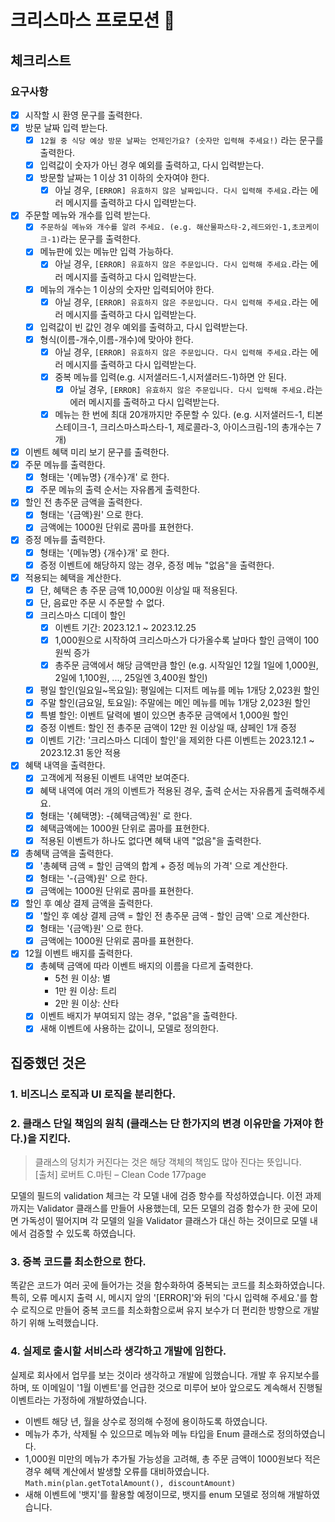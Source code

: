 # 크리스마스 프로모션 🎄

## 체크리스트

### 요구사항

- [x] 시작할 시 환영 문구를 출력한다.
- [x] 방문 날짜 입력 받는다.
    - [x] `12월 중 식당 예상 방문 날짜는 언제인가요? (숫자만 입력해 주세요!)` 라는 문구를 출력한다.
    - [x] 입력값이 숫자가 아닌 경우 예외를 출력하고, 다시 입력받는다.
    - [x] 방문할 날짜는 1 이상 31 이하의 숫자여야 한다.
        - [x] 아닐 경우, `[ERROR] 유효하지 않은 날짜입니다. 다시 입력해 주세요.`라는 에러 메시지를 출력하고 다시 입력받는다.
- [x] 주문할 메뉴와 개수를 입력 받는다.
    - [x] `주문하실 메뉴와 개수를 알려 주세요. (e.g. 해산물파스타-2,레드와인-1,초코케이크-1)`라는 문구를 출력한다.
    - [x] 메뉴판에 있는 메뉴만 입력 가능하다.
        - [x] 아닐 경우, `[ERROR] 유효하지 않은 주문입니다. 다시 입력해 주세요.`라는 에러 메시지를 출력하고 다시 입력받는다.
    - [x] 메뉴의 개수는 1 이상의 숫자만 입력되어야 한다.
        - [x] 아닐 경우, `[ERROR] 유효하지 않은 주문입니다. 다시 입력해 주세요.`라는 에러 메시지를 출력하고 다시 입력받는다.
    - [x] 입력값이 빈 값인 경우 예외를 출력하고, 다시 입력받는다.
    - [x] 형식(이름-개수,이름-개수)에 맞아야 한다.
        - [x] 아닐 경우, `[ERROR] 유효하지 않은 주문입니다. 다시 입력해 주세요.`라는 에러 메시지를 출력하고 다시 입력받는다.
        - [x] 중복 메뉴를 입력(e.g. 시저샐러드-1,시저샐러드-1)하면 안 된다.
            - [x] 아닐 경우, `[ERROR] 유효하지 않은 주문입니다. 다시 입력해 주세요.`라는 에러 메시지를 출력하고 다시 입력받는다.
        - [x] 메뉴는 한 번에 최대 20개까지만 주문할 수 있다. (e.g. 시저샐러드-1, 티본스테이크-1, 크리스마스파스타-1, 제로콜라-3, 아이스크림-1의 총개수는 7개)
- [x] 이벤트 혜택 미리 보기 문구를 출력한다.
- [x] 주문 메뉴를 출력한다.
    - [x] 형태는 '{메뉴명} {개수}개' 로 한다.
    - [x] 주문 메뉴의 출력 순서는 자유롭게 출력한다.
- [x] 할인 전 총주문 금액을 출력한다.
    - [x] 형태는 '{금액}원' 으로 한다.
    - [x] 금액에는 1000원 단위로 콤마를 표현한다.
- [x] 증정 메뉴를 출력한다.
    - [x] 형태는 '{메뉴명} {개수}개' 로 한다.
    - [x] 증정 이벤트에 해당하지 않는 경우, 증정 메뉴 "없음"을 출력한다.
- [x] 적용되는 혜택을 계산한다.
    - [x] 단, 혜택은 총 주문 금액 10,000원 이상일 때 적용된다.
    - [x] 단, 음료만 주문 시 주문할 수 없다.
    - [x] 크리스마스 디데이 할인
        - [x] 이벤트 기간: 2023.12.1 ~ 2023.12.25
        - [x] 1,000원으로 시작하여 크리스마스가 다가올수록 날마다 할인 금액이 100원씩 증가
        - [x] 총주문 금액에서 해당 금액만큼 할인 (e.g. 시작일인 12월 1일에 1,000원, 2일에 1,100원, ..., 25일엔 3,400원 할인)
    - [x] 평일 할인(일요일~목요일): 평일에는 디저트 메뉴를 메뉴 1개당 2,023원 할인
    - [x] 주말 할인(금요일, 토요일): 주말에는 메인 메뉴를 메뉴 1개당 2,023원 할인
    - [x] 특별 할인: 이벤트 달력에 별이 있으면 총주문 금액에서 1,000원 할인
    - [x] 증정 이벤트: 할인 전 총주문 금액이 12만 원 이상일 때, 샴페인 1개 증정
    - [x] 이벤트 기간: '크리스마스 디데이 할인'을 제외한 다른 이벤트는 2023.12.1 ~ 2023.12.31 동안 적용
- [x] 혜택 내역을 출력한다.
    - [x] 고객에게 적용된 이벤트 내역만 보여준다.
    - [x] 혜택 내역에 여러 개의 이벤트가 적용된 경우, 출력 순서는 자유롭게 출력해주세요.
    - [x] 형태는 '{혜택명}: -{혜택금액}원' 로 한다.
    - [x] 혜택금액에는 1000원 단위로 콤마를 표현한다.
    - [x] 적용된 이벤트가 하나도 없다면 혜택 내역 "없음"을 출력한다.
- [x] 총혜택 금액을 출력한다.
    - [x] '총혜택 금액 = 할인 금액의 합계 + 증정 메뉴의 가격' 으로 계산한다.
    - [x] 형태는 '-{금액}원' 으로 한다.
    - [x] 금액에는 1000원 단위로 콤마를 표현한다.
- [x] 할인 후 예상 결제 금액을 출력한다.
    - [x] '할인 후 예상 결제 금액 = 할인 전 총주문 금액 - 할인 금액' 으로 계산한다.
    - [x] 형태는 '{금액}원' 으로 한다.
    - [x] 금액에는 1000원 단위로 콤마를 표현한다.
- [x] 12월 이벤트 배지를 출력한다.
    - [x] 총혜택 금액에 따라 이벤트 배지의 이름을 다르게 출력한다.
        - 5천 원 이상: 별
        - 1만 원 이상: 트리
        - 2만 원 이상: 산타
    - [x] 이벤트 배지가 부여되지 않는 경우, "없음"을 출력한다.
    - [x] 새해 이벤트에 사용하는 값이니, 모델로 정의한다.

## 집중했던 것은

### 1. 비즈니스 로직과 UI 로직을 분리한다.

### 2. 클래스 단일 책임의 원칙 (클래스는 단 한가지의 변경 이유만을 가져야 한다.)을 지킨다.

> 클래스의 덩치가 커진다는 것은 해당 객체의 책임도 많아 진다는 뜻입니다.<br>
[출처] 로버트 C.마틴 – Clean Code 177page

모델의 필드의 validation 체크는 각 모델 내에 검증 항수를 작성하였습니다.
이전 과제까지는 Validator 클래스를 만들어 사용했는데, 모든 모델의 검증 함수가 한 곳에 모이면 가독성이 떨어지며 각 모델의 일을 Validator 클래스가 대신 하는 것이므로 모델 내에서 검증할 수 있도록 하였습니다.


### 3. 중복 코드를 최소한으로 한다.
똑같은 코드가 여러 곳에 들어가는 것을 함수화하여 중복되는 코드를 최소화하였습니다.
특히, 오류 메시지 출력 시, 메시지 앞의 '[ERROR]'와 뒤의 '다시 입력해 주세요.'를 함수 로직으로 만들어 중복 코드를 최소화함으로써 
유지 보수가 더 편리한 방향으로 개발하기 위해 노력했습니다.

### 4. 실제로 출시할 서비스라 생각하고 개발에 임한다.
실제로 회사에서 업무를 보는 것이라 생각하고 개발에 임했습니다.
개발 후 유지보수를 하며, 또 이메일이 '1월 이벤트'를 언급한 것으로 미루어 보아
앞으로도 계속해서 진행될 이벤트라는 가정하에 개발하였습니다.
- 이벤트 해당 년, 월을 상수로 정의해 수정에 용이하도록 하였습니다.
- 메뉴가 추가, 삭제될 수 있으므로 메뉴와 메뉴 타입을 Enum 클래스로 정의하였습니다.
- 1,000원 미만의 메뉴가 추가될 가능성을 고려해, 총 주문 금액이 1000원보다 적은 경우 혜택 계산에서 발생할 오류를 대비하였습니다. `Math.min(plan.getTotalAmount(), discountAmount)`
- 새해 이벤트에 '뱃지'를 활용할 예정이므로, 뱃지를 enum 모델로 정의해 개발하였습니다.